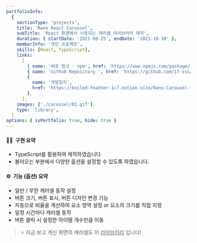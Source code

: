 ```yaml
---
portfolioInfo:
  {
    sectionType: 'projects',
    title: 'Rano React Carousel',
    subTitle: 'React 환경에서 사용되는 캐러셀 라이브러리 제작',
    duration: { startDate: '2021-08-25', endDate: '2021-10-30' },
    memberInfo: '개인 프로젝트',
    skills: [React, TypeScript],
    links:
      [
        { name: '배포 링크 - npm', href: 'https://www.npmjs.com/package/rano-react-carousel' },
        { name: 'Github Repository ', href: 'https://github.com/17-sss/rano-carousel' },
        {
          name: '개발일지',
          href: 'https://boiled-feather-1c7.notion.site/Rano-Carousel-f930ab78752e4f78b05c8c86c907622d',
        },
      ],
    images: ['./carousel/01.gif'],
    type: 'library',
  }
options: { isPortfolio: true, hide: true }
---
```


<h4 class="bg--gray text--bold">🧚🏻&nbsp;&nbsp;구현 요약</h4>

- TypeScript를 활용하여 제작하였습니다
- 불러오는 부분에서 다양한 옵션을 설정할 수 있도록 하였습니다.

<h4 class="bg--gray text--bold">⚙️&nbsp;&nbsp;기능 (옵션) 요약</h4>

- 일반 / 무한 캐러셀 동작 설정
- 버튼 크기, 버튼 표시, 버튼 디자인 변경 기능
- 자동으로 비율을 계산하여 요소 영역 설정 or 요소의 크기를 직접 지정
- 일정 시간마다 캐러셀 동작
- 버튼 클릭 시 설정한 아이템 개수만큼 이동

> ⭐️ 지금 보고 계신 화면의 캐러셀도 이 <u>라이브러리</u> 입니다!
